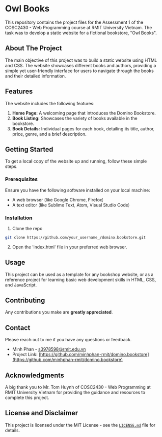 # Owl Books

This repository contains the project files for the Assessment 1 of the COSC2430 - Web Programming course at RMIT University Vietnam. The task was to develop a static website for a fictional bookstore, "Owl Books".

## About The Project

The main objective of this project was to build a static website using HTML and CSS. The website showcases different books and authors, providing a simple yet user-friendly interface for users to navigate through the books and their detailed information.

## Features

The website includes the following features:
1. **Home Page:** A welcoming page that introduces the Domino Bookstore.
2. **Book Listing:** Showcases the variety of books available in the bookstore.
3. **Book Details:** Individual pages for each book, detailing its title, author, price, genre, and a brief description.

## Getting Started

To get a local copy of the website up and running, follow these simple steps.

### Prerequisites

Ensure you have the following software installed on your local machine:

* A web browser (like Google Chrome, Firefox)
* A text editor (like Sublime Text, Atom, Visual Studio Code)

### Installation

1. Clone the repo
```sh
git clone https://github.com/your_username_/domino.bookstore.git
```

2. Open the 'index.html' file in your preferred web browser.

## Usage

This project can be used as a template for any bookshop website, or as a reference project for learning basic web development skills in HTML, CSS, and JavaScript.

## Contributing

Any contributions you make are **greatly appreciated**.

## Contact

Please reach out to me if you have any questions or feedback.

* Minh Phan - s3978598@rmit.edu.vn
* Project Link: [https://github.com/minhphan-rmit/domino.bookstore](https://github.com/minhphan-rmit/domino.bookstore)

## Acknowledgments

A big thank you to Mr. Tom Huynh of COSC2430 - Web Programming at RMIT University Vietnam for providing the guidance and resources to complete this project.

## License and Disclaimer

This project is licensed under the MIT License - see the [`LICENSE.md`](./LICENSE.md) file for details.

